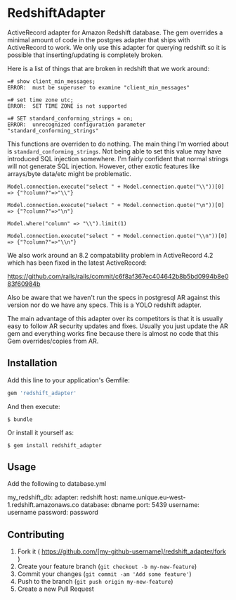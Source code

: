 # RedshiftAdapter

ActiveRecord adapter for Amazon Redshift database. The gem overrides a minimal amount of code in the postgres adapter that ships with ActiveRecord to work. We only use this adapter for querying redshift so it is possible that inserting/updating is completely broken.

Here is a list of things that are broken in redshift that we work around:

    =# show client_min_messages;
    ERROR:  must be superuser to examine "client_min_messages"

    =# set time zone utc;
    ERROR:  SET TIME ZONE is not supported

    =# SET standard_conforming_strings = on;
    ERROR:  unrecognized configuration parameter "standard_conforming_strings"

This functions are overriden to do nothing. The main thing I'm worried about is `standard_conforming_strings`. Not being able to set this value may have introduced SQL injection somewhere. I'm fairly confident that normal strings will not generate SQL injection. However, other exotic features like arrays/byte data/etc might be problematic. 

    Model.connection.execute("select " + Model.connection.quote("\\"))[0]
    => {"?column?"=>"\\"}

    Model.connection.execute("select " + Model.connection.quote("\n"))[0]
    => {"?column?"=>"\n"}

    Model.where("column" => "\\").limit(1)

    Model.connection.execute("select " + Model.connection.quote("\\n"))[0]
    => {"?column?"=>"\\n"}


We also work around an 8.2 compatability problem in ActiveRecord 4.2 which has been fixed in the latest ActiveRecord:

https://github.com/rails/rails/commit/c6f8af367ec404642b8b5bd0994b8e083f60984b

Also be aware that we haven't run the specs in postgresql AR against this version nor do we have any specs. This is a YOLO redshift adapter.

The main advantage of this adapter over its competitors is that it is usually easy to follow AR security updates and fixes. Usually you just update the AR gem and everything works fine because there is almost no code that this Gem overrides/copies from AR.

## Installation

Add this line to your application's Gemfile:

```ruby
gem 'redshift_adapter'
```

And then execute:

    $ bundle

Or install it yourself as:

    $ gem install redshift_adapter

## Usage

Add the following to database.yml

  my_redshift_db:
    adapter: redshift
    host: name.unique.eu-west-1.redshift.amazonaws.co
    database: dbname
    port: 5439
    username: username
    password: password


## Contributing

1. Fork it ( https://github.com/[my-github-username]/redshift_adapter/fork )
2. Create your feature branch (`git checkout -b my-new-feature`)
3. Commit your changes (`git commit -am 'Add some feature'`)
4. Push to the branch (`git push origin my-new-feature`)
5. Create a new Pull Request
